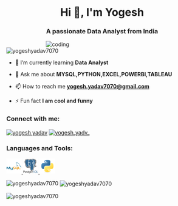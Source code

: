 <h1 align="center">Hi 👋, I'm Yogesh</h1>
<h3 align="center">A passionate Data Analyst from India</h3>
<img align="right" alt="coding" width="400" src="https://user-images.githubusercontent.com/69011963/137184767-79a13ec7-1bb3-4341-a6da-3a149c9c159a.gif">

<p align="left"> <img src="https://komarev.com/ghpvc/?username=yogeshyadav7070&label=Profile%20views&color=0e75b6&style=flat" alt="yogeshyadav7070" /> </p>

- 🌱 I’m currently learning **Data Analyst**

- 💬 Ask me about **MYSQL,PYTHON,EXCEL,POWERBI,TABLEAU**

- 📫 How to reach me **yogesh.yadav7070@gmail.com**

- ⚡ Fun fact **I am cool and funny**

<h3 align="left">Connect with me:</h3>
<p align="left">
<a href="https://linkedin.com/in/yogesh yadav" target="blank"><img align="center" src="https://raw.githubusercontent.com/rahuldkjain/github-profile-readme-generator/master/src/images/icons/Social/linked-in-alt.svg" alt="yogesh yadav" height="30" width="40" /></a>
<a href="https://instagram.com/yogesh_yadv_" target="blank"><img align="center" src="https://raw.githubusercontent.com/rahuldkjain/github-profile-readme-generator/master/src/images/icons/Social/instagram.svg" alt="yogesh_yadv_" height="30" width="40" /></a>
</p>

<h3 align="left">Languages and Tools:</h3>
<p align="left"> <a href="https://www.mysql.com/" target="_blank" rel="noreferrer"> <img src="https://raw.githubusercontent.com/devicons/devicon/master/icons/mysql/mysql-original-wordmark.svg" alt="mysql" width="40" height="40"/> </a> <a href="https://www.postgresql.org" target="_blank" rel="noreferrer"> <img src="https://raw.githubusercontent.com/devicons/devicon/master/icons/postgresql/postgresql-original-wordmark.svg" alt="postgresql" width="40" height="40"/> </a> <a href="https://www.python.org" target="_blank" rel="noreferrer"> <img src="https://raw.githubusercontent.com/devicons/devicon/master/icons/python/python-original.svg" alt="python" width="40" height="40"/> </a> </p>

<p><img align="left" src="https://github-readme-stats.vercel.app/api/top-langs?username=yogeshyadav7070&show_icons=true&locale=en&layout=compact" alt="yogeshyadav7070" /></p>

<p>&nbsp;<img align="center" src="https://github-readme-stats.vercel.app/api?username=yogeshyadav7070&show_icons=true&locale=en" alt="yogeshyadav7070" /></p>

<p><img align="center" src="https://github-readme-streak-stats.herokuapp.com/?user=yogeshyadav7070&" alt="yogeshyadav7070" /></p>
